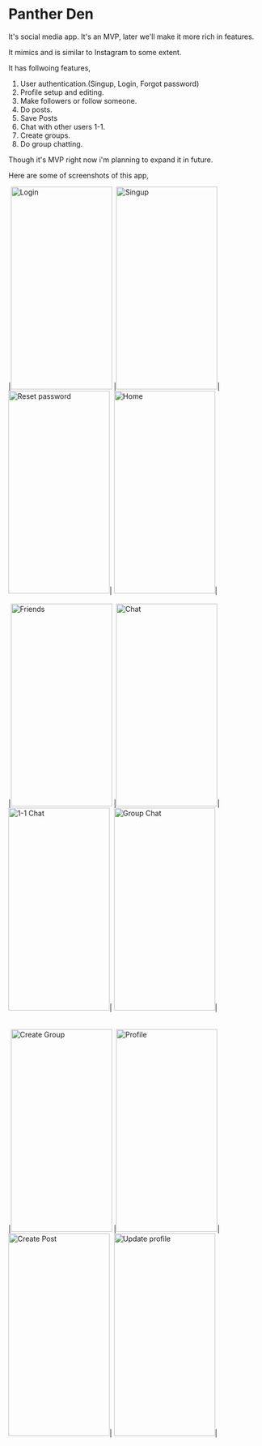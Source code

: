 # Panther Den

It's social media app. It's an MVP, later we'll make it more rich in features.

It mimics and is similar to Instagram to some extent.

It has follwoing features,

 1. User authentication.(Singup, Login, Forgot password)
 2. Profile setup and editing.
 3. Make followers or follow someone.
 4. Do posts.
 5. Save Posts
 6. Chat with other users 1-1.
 7. Create groups.
 8. Do group chatting.

Though it's MVP right now i'm planning to expand it in future.

Here are some of screenshots of this app,  

 |<img src="https://drive.google.com/uc?export=view&id=1YqU6xzavsgbnZT1oKBjne_R0IWNVnyDY" width="200" height="400" alt="Login">
 |<img src="https://drive.google.com/uc?export=view&id=1YlTQFmvhXwj3V_TQtbswwXeBMrT8ZAG2" width="200" height="400" alt="Singup">|
  <img src="https://drive.google.com/uc?export=view&id=1YihAQG2UrRUrJeBeJBIr-ZcjZ5RQPW6U" width="200" height="400" alt="Reset password">|
  <img src="https://drive.google.com/uc?export=view&id=1YbXMVjamwiH-OHGdpfY_DGHdB8Fvl3aY" width="200" height="400" alt="Home">|
 <br/><br/> 
  |<img src="https://drive.google.com/uc?export=view&id=1mMI0-UBtd5EEd8hXpbsYJh8l0sapI6mE" width="200" height="400" alt="Friends">
  |<img src="https://drive.google.com/uc?export=view&id=1YE1N9tTohDjiqxovMUp-clk2RhG0z2fx" width="200" height="400" alt="Chat">|
  <img src="https://drive.google.com/uc?export=view&id=1YOdaWDze0pfzkzquWCVQHsYYA2oZygqk" width="200" height="400" alt="1-1 Chat">|
  <img src="https://drive.google.com/uc?export=view&id=1YIzB9ijdZo3hh7Y8uAc4fMUrfb4wo3ki" width="200" height="400" alt="Group Chat">|
<br/><br/>   
  |<img src="https://drive.google.com/uc?export=view&id=1YB6RaYEQ8oM4lQB96G7P326gu6UB1mjS" width="200" height="400" alt="Create Group">
  |<img src="https://drive.google.com/uc?export=view&id=1Y6LAskGQss6tXG0ZgrIYQU2lXG2ML7Vx" width="200" height="400" alt="Profile">|
  <img src="https://drive.google.com/uc?export=view&id=1Xyi5VRHCTIjt1dGwwWFUu37g2SSAumoW" width="200" height="400" alt="Create Post">|
  <img src="https://drive.google.com/uc?export=view&id=1Xp-kRtty_5d4qYb0KmJjY6Wj9NAh5muT" width="200" height="400" alt="Update profile">|
  
  
  

